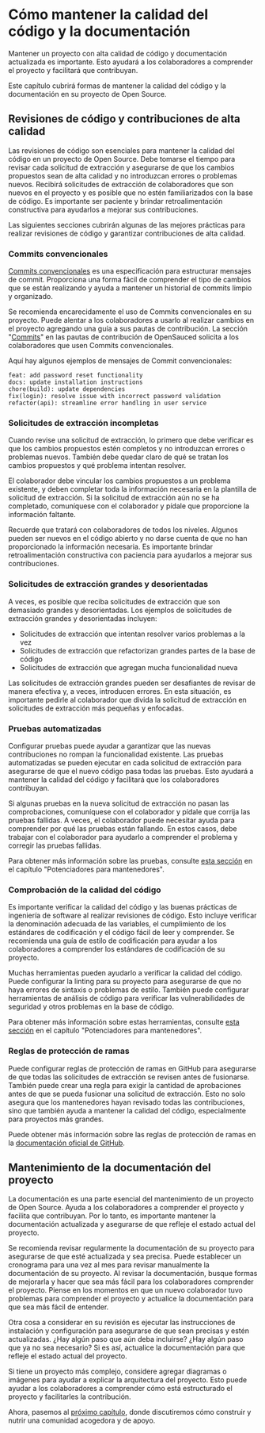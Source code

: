 # Cómo mantener la calidad del código y la documentación

Mantener un proyecto con alta calidad de código y documentación actualizada es importante. Esto ayudará a los colaboradores a comprender el proyecto y facilitará que contribuyan.

Este capítulo cubrirá formas de mantener la calidad del código y la documentación en su proyecto de Open Source.

## Revisiones de código y contribuciones de alta calidad

Las revisiones de código son esenciales para mantener la calidad del código en un proyecto de Open Source. Debe tomarse el tiempo para revisar cada solicitud de extracción y asegurarse de que los cambios propuestos sean de alta calidad y no introduzcan errores o problemas nuevos. Recibirá solicitudes de extracción de colaboradores que son nuevos en el proyecto y es posible que no estén familiarizados con la base de código. Es importante ser paciente y brindar retroalimentación constructiva para ayudarlos a mejorar sus contribuciones.

Las siguientes secciones cubrirán algunas de las mejores prácticas para realizar revisiones de código y garantizar contribuciones de alta calidad.

### Commits convencionales

[Commits convencionales](https://www.conventionalcommits.org/en/v1.0.0/) es una especificación para estructurar mensajes de commit. Proporciona una forma fácil de comprender el tipo de cambios que se están realizando y ayuda a mantener un historial de commits limpio y organizado.

Se recomienda encarecidamente el uso de Commits convencionales en su proyecto. Puede alentar a los colaboradores a usarlo al realizar cambios en el proyecto agregando una guía a sus pautas de contribución. La sección "[Commits](https://docs.opensauced.pizza/contributing/introduction-to-contributing/#commits)" en las pautas de contribución de OpenSauced solicita a los colaboradores que usen Commits convencionales.

Aquí hay algunos ejemplos de mensajes de Commit convencionales:

```
feat: add password reset functionality
docs: update installation instructions
chore(build): update dependencies
fix(login): resolve issue with incorrect password validation
refactor(api): streamline error handling in user service
```

### Solicitudes de extracción incompletas

Cuando revise una solicitud de extracción, lo primero que debe verificar es que los cambios propuestos estén completos y no introduzcan errores o problemas nuevos. También debe quedar claro de qué se tratan los cambios propuestos y qué problema intentan resolver.

El colaborador debe vincular los cambios propuestos a un problema existente, y deben completar toda la información necesaria en la plantilla de solicitud de extracción. Si la solicitud de extracción aún no se ha completado, comuníquese con el colaborador y pídale que proporcione la información faltante.

Recuerde que tratará con colaboradores de todos los niveles. Algunos pueden ser nuevos en el código abierto y no darse cuenta de que no han proporcionado la información necesaria. Es importante brindar retroalimentación constructiva con paciencia para ayudarlos a mejorar sus contribuciones.

### Solicitudes de extracción grandes y desorientadas

A veces, es posible que reciba solicitudes de extracción que son demasiado grandes y desorientadas. Los ejemplos de solicitudes de extracción grandes y desorientadas incluyen:

- Solicitudes de extracción que intentan resolver varios problemas a la vez
- Solicitudes de extracción que refactorizan grandes partes de la base de código
- Solicitudes de extracción que agregan mucha funcionalidad nueva

Las solicitudes de extracción grandes pueden ser desafiantes de revisar de manera efectiva y, a veces, introducen errores. En esta situación, es importante pedirle al colaborador que divida la solicitud de extracción en solicitudes de extracción más pequeñas y enfocadas.

### Pruebas automatizadas

Configurar pruebas puede ayudar a garantizar que las nuevas contribuciones no rompan la funcionalidad existente. Las pruebas automatizadas se pueden ejecutar en cada solicitud de extracción para asegurarse de que el nuevo código pasa todas las pruebas. Esto ayudará a mantener la calidad del código y facilitará que los colaboradores contribuyan.

Si algunas pruebas en la nueva solicitud de extracción no pasan las comprobaciones, comuníquese con el colaborador y pídale que corrija las pruebas fallidas. A veces, el colaborador puede necesitar ayuda para comprender por qué las pruebas están fallando. En estos casos, debe trabajar con el colaborador para ayudarlo a comprender el problema y corregir las pruebas fallidas.

Para obtener más información sobre las pruebas, consulte [esta sección](potenciadores-para-mantenedores.md#pruebas) en el capítulo "Potenciadores para mantenedores".

### Comprobación de la calidad del código

Es importante verificar la calidad del código y las buenas prácticas de ingeniería de software al realizar revisiones de código. Esto incluye verificar la denominación adecuada de las variables, el cumplimiento de los estándares de codificación y el código fácil de leer y comprender. Se recomienda una guía de estilo de codificación para ayudar a los colaboradores a comprender los estándares de codificación de su proyecto.

Muchas herramientas pueden ayudarlo a verificar la calidad del código. Puede configurar la linting para su proyecto para asegurarse de que no haya errores de sintaxis o problemas de estilo. También puede configurar herramientas de análisis de código para verificar las vulnerabilidades de seguridad y otros problemas en la base de código.

Para obtener más información sobre estas herramientas, consulte [esta sección](potenciadores-para-mantenedores#herramientas-de-análisis-de-código.md) en el capítulo "Potenciadores para mantenedores".

### Reglas de protección de ramas

Puede configurar reglas de protección de ramas en GitHub para asegurarse de que todas las solicitudes de extracción se revisen antes de fusionarse. También puede crear una regla para exigir la cantidad de aprobaciones antes de que se pueda fusionar una solicitud de extracción. Esto no solo asegura que los mantenedores hayan revisado todas las contribuciones, sino que también ayuda a mantener la calidad del código, especialmente para proyectos más grandes.

Puede obtener más información sobre las reglas de protección de ramas en la [documentación oficial de GitHub](https://docs.github.com/en/repositories/configuring-branches-and-merges-in-your-repository/managing-protected-branches/managing-a-branch-protection-rule#about-branch-protection-rules).

## Mantenimiento de la documentación del proyecto

La documentación es una parte esencial del mantenimiento de un proyecto de Open Source. Ayuda a los colaboradores a comprender el proyecto y facilita que contribuyan. Por lo tanto, es importante mantener la documentación actualizada y asegurarse de que refleje el estado actual del proyecto.

Se recomienda revisar regularmente la documentación de su proyecto para asegurarse de que esté actualizada y sea precisa. Puede establecer un cronograma para una vez al mes para revisar manualmente la documentación de su proyecto. Al revisar la documentación, busque formas de mejorarla y hacer que sea más fácil para los colaboradores comprender el proyecto. Piense en los momentos en que un nuevo colaborador tuvo problemas para comprender el proyecto y actualice la documentación para que sea más fácil de entender.

Otra cosa a considerar en su revisión es ejecutar las instrucciones de instalación y configuración para asegurarse de que sean precisas y estén actualizadas. ¿Hay algún paso que aún deba incluirse? ¿Hay algún paso que ya no sea necesario? Si es así, actualice la documentación para que refleje el estado actual del proyecto.

Si tiene un proyecto más complejo, considere agregar diagramas o imágenes para ayudar a explicar la arquitectura del proyecto. Esto puede ayudar a los colaboradores a comprender cómo está estructurado el proyecto y facilitarles la contribución.

Ahora, pasemos al [próximo capítulo](construyendo-comunidad.md), donde discutiremos cómo construir y nutrir una comunidad acogedora y de apoyo.